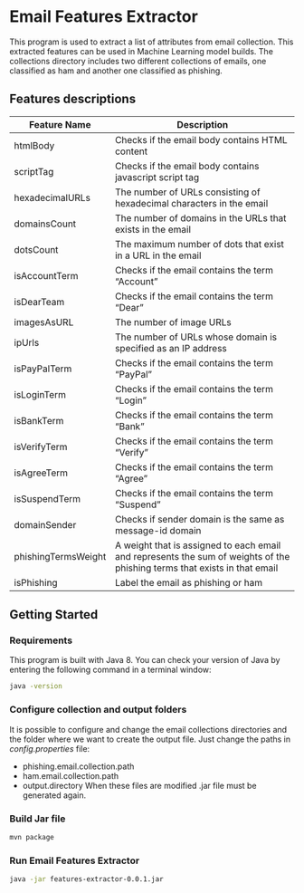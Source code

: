 # Email Features Extractor 

This program is used to extract a list of attributes from email collection. This extracted features can be used in Machine Learning model builds. The collections directory includes two different collections of emails, one classified as ham and another one classified as phishing.

## Features descriptions

| Feature Name | Description |
|---|---|
| htmlBody | Checks if the email body contains HTML content |
| scriptTag | Checks if the email body contains javascript script tag |
| hexadecimalURLs | The number of URLs consisting of hexadecimal characters in the email |
| domainsCount | The number of domains in the URLs that exists in the email |
| dotsCount | The maximum number of dots that exist in a URL in the email |
| isAccountTerm | Checks if the email contains the term “Account” |
| isDearTeam | Checks if the email contains the term “Dear” |
| imagesAsURL | The number of image URLs |
| ipUrls | The number of URLs whose domain is specified as an IP address |
| isPayPalTerm | Checks if the email contains the term “PayPal” |
| isLoginTerm | Checks if the email contains the term “Login” |
| isBankTerm | Checks if the email contains the term “Bank” |
| isVerifyTerm | Checks if the email contains the term “Verify” |
| isAgreeTerm |Checks if the email contains the term “Agree” |
| isSuspendTerm | Checks if the email contains the term “Suspend” |
| domainSender | Checks if sender domain is the same as message-id domain |
| phishingTermsWeight |A weight that is assigned to each email and represents the sum of weights of the phishing terms that exists in that email|
| isPhishing | Label the email as phishing or ham |

## Getting Started

### Requirements
This program is built with Java 8. You can check your version of Java by entering the following command in a terminal window: 
```sh
java -version
```

### Configure collection and output folders
It is possible to configure and change the email collections directories and the folder where we want to create the output file. Just change the paths in *config.properties* file:  
* phishing.email.collection.path
* ham.email.collection.path
* output.directory
When these files are modified .jar file must be generated again.

### Build Jar file
```sh
mvn package
```

### Run Email Features Extractor
```sh
java -jar features-extractor-0.0.1.jar
```